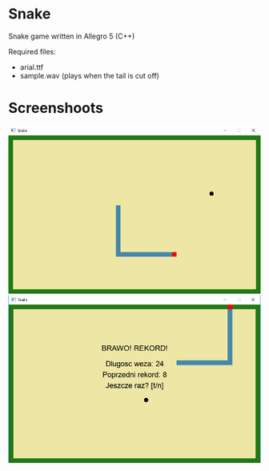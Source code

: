 # Snake
Snake game written in Allegro 5 (C++)

Required files: 
- arial.ttf
- sample.wav (plays when the tail is cut off)

# Screenshoots
![Screen 1](screenshoots/ss1.png)
![Screen 2](screenshoots/ss2.png)
